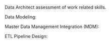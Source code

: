 Data Architect assessment of work related skills. 

Data Modeling: 

Master Data Management Integration (MDM):

ETL Pipeline Design:

